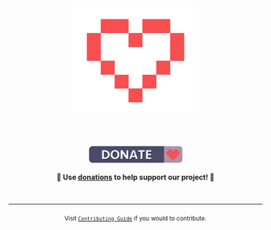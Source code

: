 <h1 align="center">
    <a href="https://www.paypal.me/pabllopf"><img width="250" src="docs/resources/images/heart3.png" alt="Donations"><p></a>
</h1>

<br>
<p align="center">
	<a href="https://www.paypal.me/pabllopf"><img width="185" src="docs/resources/images/badge.png" alt="Badge"></a>
	<br><br>
	<b>🙌 Use <a href="https://yourdonation.rocks">donations</a> to help support <b>our</b> project! 🙌</b>
</p>
<br>

---

<p align="center">
	<sub>Visit <a href="https://www.alisengine.com/web/contributing.html"><code>Contributing Guide</code></a> if you would to contribute.</sub>
</p>

<br>
